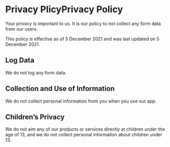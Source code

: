# Privacy PlicyPrivacy Policy
Your privacy is important to us. It is our policy to not collect any form data from our users.

This policy is effective as of 5 December 2021 and was last updated on 5 December 2021.

## Log Data
We do not log any form data.

## Collection and Use of Information
We do not collect personal information from you when you use our app.

## Children’s Privacy
We do not aim any of our products or services directly at children under the age of 13, and we do not collect personal information about children under 13.
